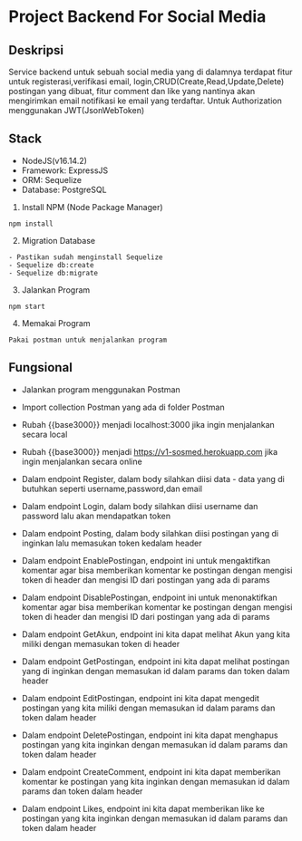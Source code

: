 # Project Backend For Social Media

## Deskripsi
Service backend untuk sebuah social media yang di dalamnya terdapat fitur untuk registerasi,verifikasi email,
login,CRUD(Create,Read,Update,Delete) postingan yang dibuat, fitur comment dan like yang nantinya akan mengirimkan email
notifikasi ke email yang terdaftar. Untuk Authorization menggunakan JWT(JsonWebToken)

## Stack
- NodeJS(v16.14.2)
- Framework: ExpressJS
- ORM: Sequelize
- Database: PostgreSQL

1. Install NPM (Node Package Manager)
```
npm install
```
2. Migration Database
```
- Pastikan sudah menginstall Sequelize
- Sequelize db:create
- Sequelize db:migrate
```
3. Jalankan Program
```
npm start
```
4. Memakai Program
```
Pakai postman untuk menjalankan program
```
## Fungsional

*   Jalankan program menggunakan Postman

*   Import collection Postman yang ada di folder Postman

*   Rubah {{base3000}} menjadi localhost:3000 jika ingin menjalankan secara local

*   Rubah {{base3000}} menjadi https://v1-sosmed.herokuapp.com jika ingin menjalankan secara online

*   Dalam endpoint Register, dalam body silahkan diisi data - data yang di butuhkan
seperti username,password,dan email

*   Dalam endpoint Login, dalam body silahkan diisi username dan password lalu akan     mendapatkan token

*   Dalam endpoint Posting, dalam body silahkan diisi postingan yang di inginkan lalu memasukan token kedalam header 

*   Dalam endpoint EnablePostingan, endpoint ini untuk mengaktifkan komentar agar bisa memberikan komentar ke postingan dengan mengisi token di header dan mengisi ID dari postingan yang ada di params

*   Dalam endpoint DisablePostingan, endpoint ini untuk menonaktifkan komentar agar bisa memberikan komentar ke postingan dengan mengisi token di header dan mengisi ID dari postingan yang ada di params

*   Dalam endpoint GetAkun, endpoint ini kita dapat melihat Akun yang kita miliki dengan memasukan token di header

*   Dalam endpoint GetPostingan, endpoint ini kita dapat melihat postingan yang di inginkan dengan memasukan id dalam params dan token dalam header

*   Dalam endpoint EditPostingan, endpoint ini kita dapat mengedit postingan yang kita miliki dengan memasukan id dalam params dan token dalam header

*   Dalam endpoint DeletePostingan, endpoint ini kita dapat menghapus postingan yang kita inginkan dengan memasukan id dalam params dan token dalam header

*   Dalam endpoint CreateComment, endpoint ini kita dapat memberikan komentar ke postingan yang kita inginkan dengan memasukan id dalam params dan token dalam header

*   Dalam endpoint Likes, endpoint ini kita dapat memberikan like ke postingan yang kita inginkan dengan memasukan id dalam params dan token dalam header

